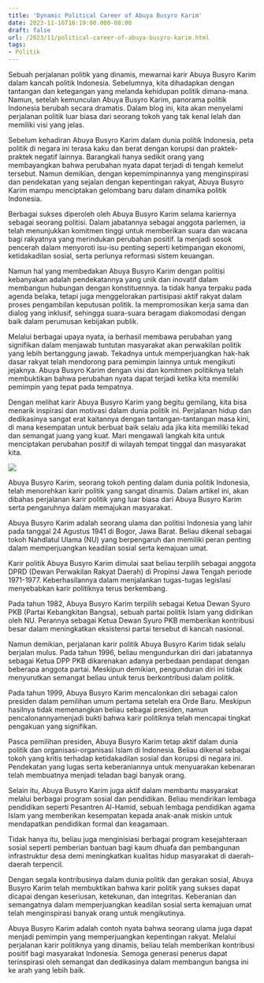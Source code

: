 ```yaml
---
title: 'Dynamic Political Career of Abuya Busyro Karim'
date: 2023-11-16T16:19:00.000-08:00
draft: false
url: /2023/11/political-career-of-abuya-busyro-karim.html
tags: 
- Politik
---
```


  

Sebuah perjalanan politik yang dinamis, mewarnai karir Abuya Busyro Karim dalam kancah politik Indonesia. Sebelumnya, kita dihadapkan dengan tantangan dan ketegangan yang melanda kehidupan politik dimana-mana. Namun, setelah kemunculan Abuya Busyro Karim, panorama politik Indonesia berubah secara dramatis. Dalam blog ini, kita akan menyelami perjalanan politik luar biasa dari seorang tokoh yang tak kenal lelah dan memiliki visi yang jelas.

  

Sebelum kehadiran Abuya Busyro Karim dalam dunia politik Indonesia, peta politik di negara ini terasa kaku dan berat dengan korupsi dan praktek-praktek negatif lainnya. Barangkali hanya sedikit orang yang membayangkan bahwa perubahan nyata dapat terjadi di tengah kemelut tersebut. Namun demikian, dengan kepemimpinannya yang menginspirasi dan pendekatan yang sejalan dengan kepentingan rakyat, Abuya Busyro Karim mampu menciptakan gelombang baru dalam dinamika politik Indonesia.

  

Berbagai sukses diperoleh oleh Abuya Busyro Karim selama kariernya sebagai seorang politisi. Dalam jabatannya sebagai anggota parlemen, ia telah menunjukkan komitmen tinggi untuk memberikan suara dan wacana bagi rakyatnya yang merindukan perubahan positif. Ia menjadi sosok pencerah dalam menyoroti isu-isu penting seperti ketimpangan ekonomi, ketidakadilan sosial, serta perlunya reformasi sistem keuangan.

  

Namun hal yang membedakan Abuya Busyro Karim dengan politisi kebanyakan adalah pendekatannya yang unik dan inovatif dalam membangun hubungan dengan konstituennya. Ia tidak hanya terpaku pada agenda belaka, tetapi juga menggelorakan partisipasi aktif rakyat dalam proses pengambilan keputusan politik. Ia mempromosikan kerja sama dan dialog yang inklusif, sehingga suara-suara beragam diakomodasi dengan baik dalam perumusan kebijakan publik.

  

Melalui berbagai upaya nyata, ia berhasil membawa perubahan yang signifikan dalam menjawab tuntutan masyarakat akan perwakilan politik yang lebih bertanggung jawab. Tekadnya untuk memperjuangkan hak-hak dasar rakyat telah mendorong para pemimpin lainnya untuk mengikuti jejaknya. Abuya Busyro Karim dengan visi dan komitmen politiknya telah membuktikan bahwa perubahan nyata dapat terjadi ketika kita memiliki pemimpin yang tepat pada tempatnya.

  

Dengan melihat karir Abuya Busyro Karim yang begitu gemilang, kita bisa menarik inspirasi dan motivasi dalam dunia politik ini. Perjalanan hidup dan dedikasinya sangat erat kaitannya dengan tantangan-tantangan masa kini, di mana kesempatan untuk berbuat baik selalu ada jika kita memiliki tekad dan semangat juang yang kuat. Mari mengawali langkah kita untuk menciptakan perubahan positif di wilayah tempat tinggal dan masyarakat kita.  

  

![](https://www.suarasurabaya.net/wp-content/uploads/2017/03/kk185747_clip10.jpg)

  

Abuya Busyro Karim, seorang tokoh penting dalam dunia politik Indonesia, telah menorehkan karir politik yang sangat dinamis. Dalam artikel ini, akan dibahas perjalanan karir politik yang luar biasa dari Abuya Busyro Karim serta pengaruhnya dalam memajukan masyarakat.

  

Abuya Busyro Karim adalah seorang ulama dan politisi Indonesia yang lahir pada tanggal 24 Agustus 1941 di Bogor, Jawa Barat. Beliau dikenal sebagai tokoh Nahdlatul Ulama (NU) yang berpengaruh dan memiliki peran penting dalam memperjuangkan keadilan sosial serta kemajuan umat.

  

Karir politik Abuya Busyro Karim dimulai saat beliau terpilih sebagai anggota DPRD (Dewan Perwakilan Rakyat Daerah) di Propinsi Jawa Tengah periode 1971-1977. Keberhasilannya dalam menjalankan tugas-tugas legislasi menyebabkan karir politiknya terus berkembang.

  

Pada tahun 1982, Abuya Busyro Karim terpilih sebagai Ketua Dewan Syuro PKB (Partai Kebangkitan Bangsa), sebuah partai politik Islam yang didirikan oleh NU. Perannya sebagai Ketua Dewan Syuro PKB memberikan kontribusi besar dalam meningkatkan eksistensi partai tersebut di kancah nasional.

  

Namun demikian, perjalanan karir politik Abuya Busyro Karim tidak selalu berjalan mulus. Pada tahun 1996, beliau mengundurkan diri dari jabatannya sebagai Ketua DPP PKB dikarenakan adanya perbedaan pendapat dengan beberapa anggota partai. Meskipun demikian, pengunduran diri ini tidak menyurutkan semangat beliau untuk terus berkontribusi dalam politik.

  

Pada tahun 1999, Abuya Busyro Karim mencalonkan diri sebagai calon presiden dalam pemilihan umum pertama setelah era Orde Baru. Meskipun hasilnya tidak memenangkan beliau sebagai presiden, namun pencalonannyamenjadi bukti bahwa karir politiknya telah mencapai tingkat pengakuan yang signifikan.

  

Pasca pemilihan presiden, Abuya Busyro Karim tetap aktif dalam dunia politik dan organisasi-organisasi Islam di Indonesia. Beliau dikenal sebagai tokoh yang kritis terhadap ketidakadilan sosial dan korupsi di negara ini. Pendekatan yang lugas serta keberaniannya untuk menyuarakan kebenaran telah membuatnya menjadi teladan bagi banyak orang.

  

Selain itu, Abuya Busyro Karim juga aktif dalam membantu masyarakat melalui berbagai program sosial dan pendidikan. Beliau mendirikan lembaga pendidikan seperti Pesantren Al-Hamid, sebuah lembaga pendidikan agama Islam yang memberikan kesempatan kepada anak-anak miskin untuk mendapatkan pendidikan formal dan keagamaan.

  

Tidak hanya itu, beliau juga menginisiasi berbagai program kesejahteraan sosial seperti pemberian bantuan bagi kaum dhuafa dan pembangunan infrastruktur desa demi meningkatkan kualitas hidup masyarakat di daerah-daerah terpencil.

  

Dengan segala kontribusinya dalam dunia politik dan gerakan sosial, Abuya Busyro Karim telah membuktikan bahwa karir politik yang sukses dapat dicapai dengan keseriusan, ketekunan, dan integritas. Keberanian dan semangatnya dalam memperjuangkan keadilan sosial serta kemajuan umat telah menginspirasi banyak orang untuk mengikutinya.

  

Abuya Busyro Karim adalah contoh nyata bahwa seorang ulama juga dapat menjadi pemimpin yang memperjuangkan kepentingan rakyat. Melalui perjalanan karir politiknya yang dinamis, beliau telah memberikan kontribusi positif bagi masyarakat Indonesia. Semoga generasi penerus dapat terinspirasi oleh semangat dan dedikasinya dalam membangun bangsa ini ke arah yang lebih baik.